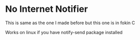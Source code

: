 # No Internet Notifier

This is same as the one I made before but this one is in fokin C

Works on linux if you have notify-send package installed
